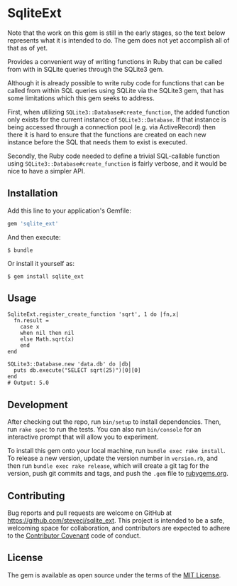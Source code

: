 # SqliteExt

Note that the work on this gem is still in the early stages, so
the text below represents what it is intended to do. The gem does
not yet accomplish all of that as of yet.

Provides a convenient way of writing functions in Ruby that can
be called from with in SQLite queries through the SQLite3 gem.

Although it is already possible to write ruby code for functions
that can be called from within SQL queries using SQLite via the
SQLite3 gem, that has some limitations which this gem seeks to
address.

First, when utilizing `SQLite3::Database#create_function`, the
added function only exists for the current instance of
`SQLite3::Database`. If that instance is being accessed through
a connection pool (e.g. via ActiveRecord) then there it is hard
to ensure that the functions are created on each new instance
before the SQL that needs them to exist is executed.

Secondly, the Ruby code needed to define a trivial SQL-callable
function using `SQLite3::Database#create_function` is fairly
verbose, and it would be nice to have a simpler API.

## Installation

Add this line to your application's Gemfile:

```ruby
gem 'sqlite_ext'
```

And then execute:

    $ bundle

Or install it yourself as:

    $ gem install sqlite_ext

## Usage

    SqliteExt.register_create_function 'sqrt', 1 do |fn,x|
      fn.result =
        case x
        when nil then nil
        else Math.sqrt(x)
        end
    end

    SQLite3::Database.new 'data.db' do |db|
      puts db.execute("SELECT sqrt(25)")[0][0]
    end
    # Output: 5.0

## Development

After checking out the repo, run `bin/setup` to install dependencies. Then, run `rake spec` to run the tests. You can also run `bin/console` for an interactive prompt that will allow you to experiment.

To install this gem onto your local machine, run `bundle exec rake install`. To release a new version, update the version number in `version.rb`, and then run `bundle exec rake release`, which will create a git tag for the version, push git commits and tags, and push the `.gem` file to [rubygems.org](https://rubygems.org).

## Contributing

Bug reports and pull requests are welcome on GitHub at https://github.com/stevecj/sqlite_ext. This project is intended to be a safe, welcoming space for collaboration, and contributors are expected to adhere to the [Contributor Covenant](http://contributor-covenant.org) code of conduct.


## License

The gem is available as open source under the terms of the [MIT License](http://opensource.org/licenses/MIT).

